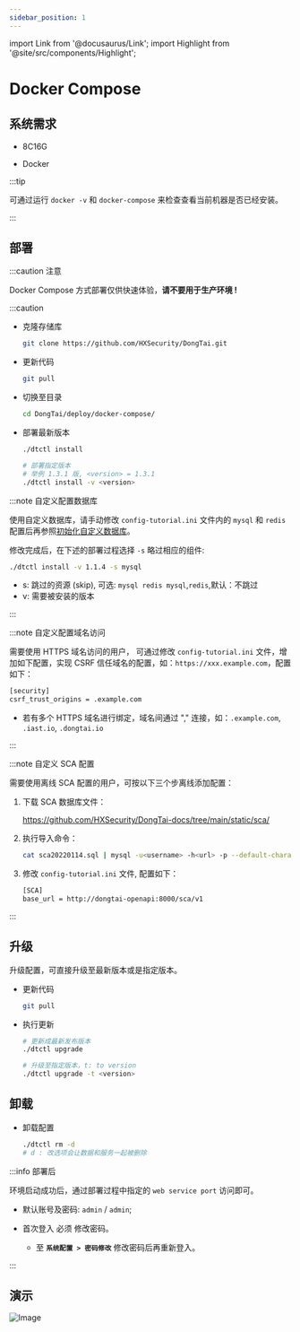 ```yaml
---
sidebar_position: 1
---
```


import Link from '@docusaurus/Link';
import Highlight from '@site/src/components/Highlight';


# Docker Compose

## 系统需求

* 8C16G

* Docker

:::tip

可通过运行 `docker -v` 和 `docker-compose` 来检查查看当前机器是否已经安装。

:::


## 部署

:::caution 注意

Docker Compose 方式部署仅供快速体验，**请不要用于生产环境 !**

:::caution


* 克隆存储库

	```bash
	git clone https://github.com/HXSecurity/DongTai.git
	```

* 更新代码

	```bash
	git pull
	```

* 切换至目录

	```bash	
 	cd DongTai/deploy/docker-compose/
	```

* 部署最新版本
	
	```bash	
	./dtctl install
	```
	```bash
	# 部署指定版本
	# 举例 1.3.1 版, <version> = 1.3.1
	./dtctl install -v <version>
	```

:::note 自定义配置数据库


使用自定义数据库，请手动修改 `config-tutorial.ini` 文件内的 `mysql` 和 `redis` 配置后再参照[初始化自定义数据库](initial-sql-config)。

修改完成后，在下述的部署过程选择 `-s` 略过相应的组件:

```bash
./dtctl install -v 1.1.4 -s mysql
```
* s: 跳过的资源 (skip), 可选: `mysql redis mysql`,`redis`,默认：不跳过
* v: 需要被安装的版本

:::

:::note 自定义配置域名访问

需要使用 HTTPS 域名访问的用户， 可通过修改 `config-tutorial.ini` 文件，增加如下配置，实现 CSRF 信任域名的配置，如：`https://xxx.example.com`，配置如下：

```bash
[security]
csrf_trust_origins = .example.com
```

* 若有多个 HTTPS 域名进行绑定，域名间通过 "," 连接，如：`.example.com`, `.iast.io`, `.dongtai.io`

:::

:::note 自定义 SCA 配置

需要使用离线 SCA 配置的用户，可按以下三个步离线添加配置：

1. 下载 SCA 数据库文件：

	https://github.com/HXSecurity/DongTai-docs/tree/main/static/sca/

2. 执行导入命令：

	```bash
	cat sca20220114.sql | mysql -u<username> -h<url> -p --default-character-set=utf8mb4 dongtai_webapi
	```	

3. 修改 `config-tutorial.ini` 文件, 配置如下：

	```bash
	[SCA]
	base_url = http://dongtai-openapi:8000/sca/v1
	```

:::

## 升级

升级配置，可直接升级至最新版本或是指定版本。

* 更新代码

	```bash
	git pull
	```
* 执行更新

	```bash
	# 更新成最新发布版本
	./dtctl upgrade
	```
	```bash
	# 升级至指定版本，t: to version
	./dtctl upgrade -t <version>
	```

## 卸载

* 卸载配置

	```bash
	./dtctl rm -d
	# d : 改选项会让数据和服务一起被删除
	```

:::info 部署后

环境启动成功后，通过部署过程中指定的 `web service port` 访问即可。

* 默认账号及密码: `admin` / `admin`;

* 首次登入 <Highlight color="#E3242B">必须</Highlight> 修改密码。

	* 至 **`系统配置 > 密码修改`** 修改密码后再重新登入。

:::

## 演示

![Image](/img/docs/getting-started/server/deploy.gif)